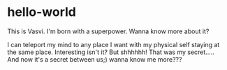 # hello-world
 
This is Vasvi. 
I'm born with a superpower.
Wanna know more about it?

I can teleport my mind to any place I want with my physical self staying at the same place.
Interesting isn't it? 
But shhhhhh! That was my secret.....
And now it's a secret between us;)
wanna know me more???

